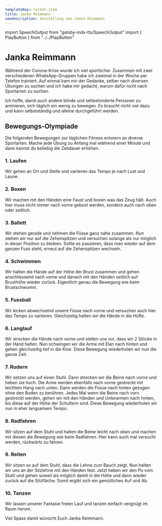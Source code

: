 ```yaml
---
templateKey: talent-item
title: Janka Reimmann
seodescription: Vorstellung von Janka Reimmann
---
```

import SpeechOutput from "gatsby-mdx-tts/SpeechOutput"
import { PlayButton } from "../../PlayButton"

<SpeechOutput id="talent-janka-reimmann" customPlayButton={PlayButton}>

# Janka Reimmann

Während der Corona-Krise wurde ich viel sportlicher. Zusammen mit zwei verschiedenen WhatsApp-Gruppen habe ich zweimal in der Woche per Telefon trainiert. Auf einmal kam mir der Gedanke, selber nach diversen Übungen zu suchen und ich habe mir gedacht, warum dafür nicht nach Sportarten zu suchen.

Ich hoffe, damit auch andere blinde und sehbehinderte Personen zu animieren, sich täglich ein wenig zu bewegen. Es braucht nicht viel dazu und kann selbstständig und alleine durchgeführt werden.

## Bewegungs-Olympiade

Die folgenden Bewegungen zur täglichen Fitness erinnern an diverse Sportarten. Mache jede Übung zu Anfang mal während einer Minute und dann kannst du beliebig die Zeitdauer erhöhen.

### 1. Laufen

Wir gehen an Ort und Stelle und variieren das Tempo je nach Lust und Laune.

### 2. Boxen

Wir machen mit den Händen eine Faust und boxen was das Zeug hält. Auch hier muss nicht immer nach vorne geboxt werden, sondern auch nach oben oder seitlich.

### 3. Ballett

Wir stehen gerade und nehmen die Füsse ganz nahe zusammen. Nun stehen wir nur auf die Zehenspitzen und versuchen solange als nur möglich in dieser Position zu bleiben. Sollte es passieren, dass man wieder auf dem ganzen Fuss steht, erneut auf die Zehenspitzen wechseln.

### 4. Schwimmen

Wir halten die Hände auf der Höhe der Brust zusammen und gehen anschliessend nach vorne und danach mit den Händen seitlich auf Brusthöhe wieder zurück. Eigentlich genau die Bewegung wie beim Brustschwumm.

### 5. Fussball

Wir kicken abwechselnd unsere Füsse nach vorne und versuchen auch hier das Tempo zu variieren. Gleichzeitig halten wir die Hände in die Hüfte. 

### 6. Langlauf

Wir strecken die Hände nach vorne und stellen uns vor, dass wir 2 Stöcke in der Hand halten. Nun schwingen wir die Arme mit Elan nach hinten und gehen gleichzeitig tief in die Knie. Diese Bewegung wiederholen wir nun die ganze Zeit. 

### 7. Rudern

Wir setzen uns auf einen Stuhl. Dann strecken wir die Beine nach vorne und heben sie hoch. Die Arme werden ebenfalls nach vorne gestreckt mit leichtem Hang nach unten. Dann werden die Füsse nach hinten gezogen ohne den Boden zu berühren. Jedes Mal wenn die Beine nach vorn gestreckt werden, gehen wir mit den Händen und Unterarmen nach hinten, bis diese auf der Höhe der Schultern sind. Diese Bewegung wiederholen wir nun in eher langsamem Tempo.

### 8. Radfahren

Wir sitzen auf dem Stuhl und halten die Beine leicht nach oben und machen mit diesen die Bewegung wie beim Radfahren. Hier kann auch mal versucht werden, rückwärts zu fahren.

### 9. Reiten

Wir sitzen so auf dem Stuhl, dass die Lehne zum Bauch zeigt. Nun halten wir uns an der Sitzlehne mit den Händen fest. Jetzt heben wir den Po vom Stuhl und gehen soweit als möglich damit in die Höhe und dann wieder zurück auf die Sitzfläche. Somit ergibt sich ein gemütliches Auf und Ab.
  
### 10. Tanzen

Wir lassen unserer Fantasie freien Lauf und tanzen einfach vergnügt im Raum herum.

Viel Spass damit wünscht Euch Janka Reimmann.

</SpeechOutput>